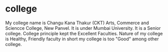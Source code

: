 # college
  My college name is Changu Kana Thakur (CKT) Arts, Commerce and Sciencce College, New Panvel.
  It is under Mumbai University.
  It is a Senior college.
  College principle kept the Excellent Faculties.
  Nature of my college is Healthy, Friendly faculty in short my college is too "Good" among other college.
